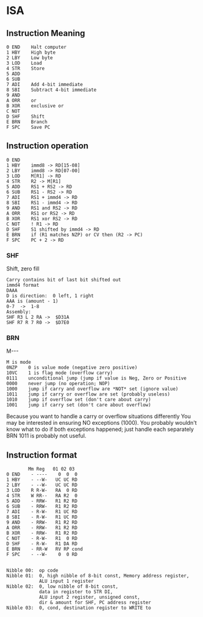 ﻿<!-- ====|=========|=========|=========|=========|=========|======== -->
ISA
===


Instruction Meaning
-------------------

    0 END    Halt computer
    1 HBY    High byte
    2 LBY    Low byte
    3 LOD    Load
    4 STR    Store
    5 ADD
    6 SUB
    7 ADI    Add 4-bit immediate
    8 SBI    Subtract 4-bit immediate
    9 AND
    A ORR    or
    B XOR    exclusive or
    C NOT
    D SHF    Shift
    E BRN    Branch
    F SPC    Save PC


Instruction operation
--------------------

    0 END
    1 HBY    immd8 -> RD[15-08]
    2 LBY    immd8 -> RD[07-00]
    3 LOD    M[R1] -> RD
    4 STR    R2 -> M[R1]
    5 ADD    RS1 + RS2 -> RD
    6 SUB    RS1 - RS2 -> RD
    7 ADI    RS1 + immd4 -> RD
    8 SBI    RS1 - immd4 -> RD
    9 AND    RS1 and RS2 -> RD
    A ORR    RS1 or RS2 -> RD
    B XOR    RS1 xor RS2 -> RD
    C NOT    ! R1 -> RD
    D SHF    S1 shifted by immd4 -> RD
    E BRN    if (R1 matches NZP) or CV then (R2 -> PC)
    F SPC    PC + 2 -> RD


### SHF ### 

Shift, zero fill

    Carry contains bit of last bit shifted out
    immd4 format
    DAAA
    D is direction:  0 left, 1 right
    AAA is (amount - 1)
    0-7  ->  1-8
    Assembly:
    SHF R3 L 2 RA ->  $D31A
    SHF R7 R 7 R0 ->  $D7E0


### BRN ###

M---

    M is mode
    0NZP    0 is value mode (negative zero positive)
    10VC    1 is flag mode (overflow carry)
    0111    unconditional jump (jump if value is Neg, Zero or Positive
    0000    never jump (no operation; NOP)
    1000    jump if carry and overflow are *NOT* set (ignore value)
    1011    jump if carry or overflow are set (probably useless)
    1010    jump if overflow set (don't care about carry)
    1001    jump if carry set (don't care about overflow)

Because you want to handle a carry or overflow situations differently
You may be interested in ensuring NO exceptions (1000). You probably
wouldn't know what to do if both exceptions happened;
just handle each separately
BRN 1011 is probably not useful.


Instruction format
------------------

            Mm Reg   01 02 03
    0 END    - ----    0  0  0
    1 HBY    - --W-   UC UC RD
    2 LBY    - --W-   UC UC RD
    3 LOD    R R-W-   RA  0 RD
    4 STR    W RR--   RA R2  0
    5 ADD    - RRW-   R1 R2 RD
    6 SUB    - RRW-   R1 R2 RD
    7 ADI    - R-W-   R1 UC RD
    8 SBI    - R-W-   R1 UC RD
    9 AND    - RRW-   R1 R2 RD
    A ORR    - RRW-   R1 R2 RD
    B XOR    - RRW-   R1 R2 RD
    C NOT    - R-W-   R1  0 RD
    D SHF    - R-W-   R1 DA RD
    E BRN    - RR-W   RV RP cond
    F SPC    - --W-    0  0 RD


    Nibble 00:  op code
    Nibble 01:  0, high nibble of 8-bit const, Memory address register,
                ALU input 1 register
    Nibble 02:  0, low nibble of 8-bit const,
                data in register to STR DI,
                ALU input 2 register, unsigned const,
                dir & amount for SHF, PC address register
    Nibble 03:  0, cond, destination register to WRITE to
